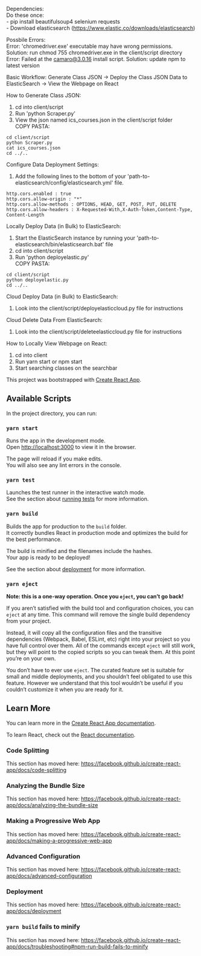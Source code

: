 Dependencies:  
    Do these once:  
    - pip install beautifulsoup4 selenium requests  
    - Download elasticsearch (https://www.elastic.co/downloads/elasticsearch)  

Possbile Errors:  
    Error: 'chromedriver.exe' executable may have wrong permissions.  
    Solution: run chmod 755 chromedriver.exe in the client/script directory  
    Error: Failed at the camaro@3.0.16 install script.
    Solution: update npm to latest version

Basic Workflow:
Generate Class JSON -> Deploy the Class JSON Data to ElasticSearch -> View the Webpage on React

How to Generate Class JSON:
1. cd into client/script
2. Run 'python Scraper.py'
3. View the json named ics_courses.json in the client/script folder  
COPY PASTA:  
```
cd client/script  
python Scraper.py  
cat ics_courses.json  
cd ../..
```

Configure Data Deployment Settings:
1. Add the following lines to the bottom of your 'path-to-elasticsearch/config/elasticsearch.yml' file.  
```
http.cors.enabled : true    
http.cors.allow-origin : "*"  
http.cors.allow-methods : OPTIONS, HEAD, GET, POST, PUT, DELETE  
http.cors.allow-headers : X-Requested-With,X-Auth-Token,Content-Type, Content-Length  
```

Locally Deploy Data (in Bulk) to ElasticSearch:
1. Start the ElasticSearch instance by running your 'path-to-elasticsearch/bin/elasticsearch.bat' file  
2. cd into client/script
3. Run 'python deployelastic.py'  
COPY PASTA:  
```
cd client/script  
python deployelastic.py  
cd ../..
```

Cloud Deploy Data (in Bulk) to ElasticSearch:  
1. Look into the client/script/deployelasticcloud.py file for instructions

Cloud Delete Data From ElasticSearch:
1. Look into the client/script/deleteelasticcloud.py file for instructions

How to Locally View Webpage on React:
1. cd into client
2. Run yarn start or npm start
3. Start searching classes on the searchbar

This project was bootstrapped with [Create React App](https://github.com/facebook/create-react-app).

## Available Scripts

In the project directory, you can run:

### `yarn start`

Runs the app in the development mode.<br />
Open [http://localhost:3000](http://localhost:3000) to view it in the browser.

The page will reload if you make edits.<br />
You will also see any lint errors in the console.

### `yarn test`

Launches the test runner in the interactive watch mode.<br />
See the section about [running tests](https://facebook.github.io/create-react-app/docs/running-tests) for more information.

### `yarn build`

Builds the app for production to the `build` folder.<br />
It correctly bundles React in production mode and optimizes the build for the best performance.

The build is minified and the filenames include the hashes.<br />
Your app is ready to be deployed!

See the section about [deployment](https://facebook.github.io/create-react-app/docs/deployment) for more information.

### `yarn eject`

**Note: this is a one-way operation. Once you `eject`, you can’t go back!**

If you aren’t satisfied with the build tool and configuration choices, you can `eject` at any time. This command will remove the single build dependency from your project.

Instead, it will copy all the configuration files and the transitive dependencies (Webpack, Babel, ESLint, etc) right into your project so you have full control over them. All of the commands except `eject` will still work, but they will point to the copied scripts so you can tweak them. At this point you’re on your own.

You don’t have to ever use `eject`. The curated feature set is suitable for small and middle deployments, and you shouldn’t feel obligated to use this feature. However we understand that this tool wouldn’t be useful if you couldn’t customize it when you are ready for it.

## Learn More

You can learn more in the [Create React App documentation](https://facebook.github.io/create-react-app/docs/getting-started).

To learn React, check out the [React documentation](https://reactjs.org/).

### Code Splitting

This section has moved here: https://facebook.github.io/create-react-app/docs/code-splitting

### Analyzing the Bundle Size

This section has moved here: https://facebook.github.io/create-react-app/docs/analyzing-the-bundle-size

### Making a Progressive Web App

This section has moved here: https://facebook.github.io/create-react-app/docs/making-a-progressive-web-app

### Advanced Configuration

This section has moved here: https://facebook.github.io/create-react-app/docs/advanced-configuration

### Deployment

This section has moved here: https://facebook.github.io/create-react-app/docs/deployment

### `yarn build` fails to minify

This section has moved here: https://facebook.github.io/create-react-app/docs/troubleshooting#npm-run-build-fails-to-minify
